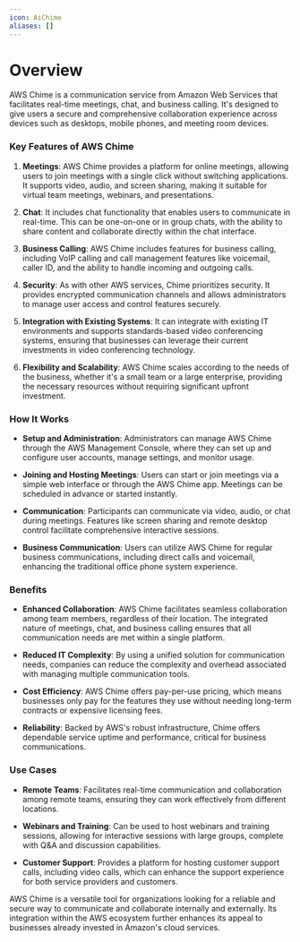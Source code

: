 ```yaml
---
icon: AiChime
aliases: []
---
```

# Overview

AWS Chime is a communication service from Amazon Web Services that facilitates real-time meetings, chat, and business calling. It's designed to give users a secure and comprehensive collaboration experience across devices such as desktops, mobile phones, and meeting room devices.

### Key Features of AWS Chime

1. **Meetings**: AWS Chime provides a platform for online meetings, allowing users to join meetings with a single click without switching applications. It supports video, audio, and screen sharing, making it suitable for virtual team meetings, webinars, and presentations.
    
2. **Chat**: It includes chat functionality that enables users to communicate in real-time. This can be one-on-one or in group chats, with the ability to share content and collaborate directly within the chat interface.
    
3. **Business Calling**: AWS Chime includes features for business calling, including VoIP calling and call management features like voicemail, caller ID, and the ability to handle incoming and outgoing calls.
    
4. **Security**: As with other AWS services, Chime prioritizes security. It provides encrypted communication channels and allows administrators to manage user access and control features securely.
    
5. **Integration with Existing Systems**: It can integrate with existing IT environments and supports standards-based video conferencing systems, ensuring that businesses can leverage their current investments in video conferencing technology.
    
6. **Flexibility and Scalability**: AWS Chime scales according to the needs of the business, whether it's a small team or a large enterprise, providing the necessary resources without requiring significant upfront investment.
    

### How It Works

- **Setup and Administration**: Administrators can manage AWS Chime through the AWS Management Console, where they can set up and configure user accounts, manage settings, and monitor usage.
    
- **Joining and Hosting Meetings**: Users can start or join meetings via a simple web interface or through the AWS Chime app. Meetings can be scheduled in advance or started instantly.
    
- **Communication**: Participants can communicate via video, audio, or chat during meetings. Features like screen sharing and remote desktop control facilitate comprehensive interactive sessions.
    
- **Business Communication**: Users can utilize AWS Chime for regular business communications, including direct calls and voicemail, enhancing the traditional office phone system experience.
    

### Benefits

- **Enhanced Collaboration**: AWS Chime facilitates seamless collaboration among team members, regardless of their location. The integrated nature of meetings, chat, and business calling ensures that all communication needs are met within a single platform.
    
- **Reduced IT Complexity**: By using a unified solution for communication needs, companies can reduce the complexity and overhead associated with managing multiple communication tools.
    
- **Cost Efficiency**: AWS Chime offers pay-per-use pricing, which means businesses only pay for the features they use without needing long-term contracts or expensive licensing fees.
    
- **Reliability**: Backed by AWS's robust infrastructure, Chime offers dependable service uptime and performance, critical for business communications.
    

### Use Cases

- **Remote Teams**: Facilitates real-time communication and collaboration among remote teams, ensuring they can work effectively from different locations.
    
- **Webinars and Training**: Can be used to host webinars and training sessions, allowing for interactive sessions with large groups, complete with Q&A and discussion capabilities.
    
- **Customer Support**: Provides a platform for hosting customer support calls, including video calls, which can enhance the support experience for both service providers and customers.
    

AWS Chime is a versatile tool for organizations looking for a reliable and secure way to communicate and collaborate internally and externally. Its integration within the AWS ecosystem further enhances its appeal to businesses already invested in Amazon's cloud services.
